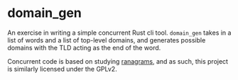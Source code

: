 domain_gen
==========

An exercise in writing a simple concurrent Rust cli tool.
`domain_gen` takes in a list of words and a list of top-level domains,
and generates possible domains with the TLD acting as the end of the word.

Concurrent code is based on studying [ranagrams](https://github.com/dfhoughton/ranagrams),
and as such, this project is similarly licensed under the GPLv2.
